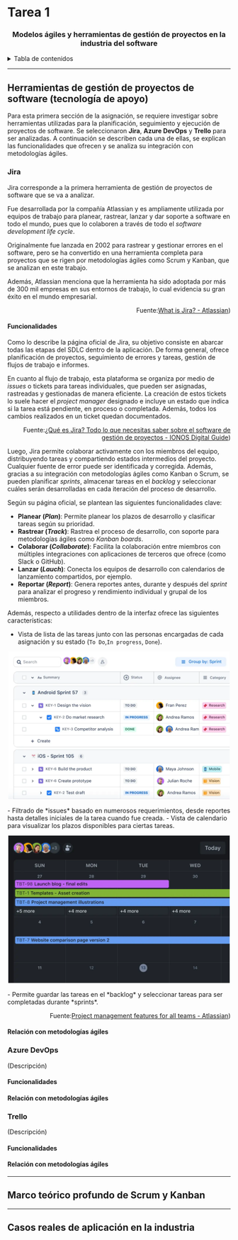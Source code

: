 # Tarea 1 <!-- omit from toc -->

<div align="center">
    <h3>
        <b>Modelos ágiles y herramientas de gestión de proyectos en la industria del software</b>
    </h3>
</div>

<details> 
  <summary>Tabla de contenidos</summary>

- [Herramientas de gestión de proyectos de software (tecnología de apoyo)](#herramientas-de-gestión-de-proyectos-de-software-tecnología-de-apoyo)
  - [Jira](#jira)
    - [Funcionalidades](#funcionalidades)
    - [Relación con metodologías ágiles](#relación-con-metodologías-ágiles)
  - [Azure DevOps](#azure-devops)
    - [Funcionalidades](#funcionalidades-1)
    - [Relación con metodologías ágiles](#relación-con-metodologías-ágiles-1)
  - [Trello](#trello)
    - [Funcionalidades](#funcionalidades-2)
    - [Relación con metodologías ágiles](#relación-con-metodologías-ágiles-2)
- [Marco teórico profundo de Scrum y Kanban](#marco-teórico-profundo-de-scrum-y-kanban)
- [Casos reales de aplicación en la industria](#casos-reales-de-aplicación-en-la-industria)

</details> 

---

## Herramientas de gestión de proyectos de software (tecnología de apoyo)

Para esta primera sección de la asignación, se requiere investigar sobre herramientas utilizadas para la planificación, seguimiento y ejecución de proyectos de software. Se seleccionaron **Jira**, **Azure DevOps** y **Trello** para ser analizadas. A continuación se describen cada una de ellas, se explican las funcionalidades que ofrecen y se analiza su integración con metodologías ágiles.

### Jira

Jira corresponde a la primera herramienta de gestión de proyectos de software que se va a analizar.

Fue desarrollada por la compañía Atlassian y es ampliamente utilizada por equipos de trabajo para planear, rastrear, lanzar y dar soporte a software en todo el mundo, pues que lo colaboren a través de todo el *software development life cycle*.

Originalmente fue lanzada en 2002 para rastrear y gestionar errores en el software, pero se ha convertido en una herramienta completa para proyectos que se rigen por metodologías ágiles como Scrum y Kanban, que se analizan en este trabajo.

Además, Atlassian menciona que la herramienta ha sido adoptada por más de 300 mil empresas en sus entornos de trabajo, lo cual evidencia su gran éxito en el mundo empresarial.

<p align="right">Fuente:<a href="https://www.atlassian.com/software/jira/guides/getting-started/introduction#what-is-jira-software">What is Jira? - Atlassian</a>)</p>

#### Funcionalidades

Como lo describe la página oficial de Jira, su objetivo consiste en abarcar todas las etapas del SDLC dentro de la aplicación. De forma general, ofrece planificación de proyectos, seguimiento de errores y tareas, gestión de flujos de trabajo e informes.

En cuanto al flujo de trabajo, esta plataforma se organiza por medio de *issues* o tickets para tareas individuales, que pueden ser asignadas, rastreadas y gestionadas de manera eficiente.
La creación de estos tickets lo suele hacer el *project manager* designado e incluye un estado que indica si la tarea está pendiente, en proceso o completada.
Además, todos los cambios realizados en un ticket quedan documentados.

<p align="right">Fuente:<a href="https://www.ionos.com/es-us/digitalguide/paginas-web/desarrollo-web/que-es-jira/">¿Qué es Jira? Todo lo que necesitas saber sobre el software de gestión de proyectos - IONOS Digital Guide</a>)</p>

Luego, Jira permite colaborar activamente con los miembros del equipo, distribuyendo tareas y compartiendo estados intermedios del proyecto.
Cualquier fuente de error puede ser identificada y corregida. 
Además, gracias a su integración con metodologías ágiles como Kanban o Scrum, se pueden planificar *sprints*, almacenar tareas en el *backlog* y seleccionar cuáles serán desarrolladas en cada iteración del proceso de desarrollo.

Según su página oficial, se plantean las siguientes funcionalidades clave:

- **Planear (*Plan*)**: Permite planear los plazos de desarrollo y clasificar tareas según su prioridad.
- **Rastrear (*Track*)**: Rastrea el proceso de desarrollo, con soporte para metodologías ágiles como *Kanban boards*.
- **Colaborar (*Collaborate*)**: Facilita la colaboración entre miembros con múltiples integraciones con aplicaciones de terceros que ofrece (como Slack o GitHub).
- **Lanzar (*Lauch*)**: Conecta los equipos de desarrollo con calendarios de lanzamiento compartidos, por ejemplo.
- **Reportar (*Report*)**: Genera reportes antes, durante y después del *sprint* para analizar el progreso y rendimiento individual y grupal de los miembros.

Además, respecto a utilidades dentro de la interfaz ofrece las siguientes características:

- Vista de lista de las tareas junto con las personas encargadas de cada asignación y su estado (`To Do`,`In progress`, `Done`).
<p align="center">
  <img width="500" src="./images/jira/tareas.png">
</p>
- Filtrado de *issues* basado en numerosos requerimientos, desde reportes hasta detalles iniciales de la tarea cuando fue creada.
- Vista de calendario para visualizar los plazos disponibles para ciertas tareas.
<p align="center">
  <img width="500" src="./images/jira/calendar.png">
</p>
- Permite guardar las tareas en el *backlog* y seleccionar tareas para ser completadas durante *sprints*.

<p align="right">Fuente:<a href="https://www.atlassian.com/software/jira/features">Project management features for all teams - Atlassian</a>)</p>

#### Relación con metodologías ágiles


### Azure DevOps

(Descripción)

#### Funcionalidades


#### Relación con metodologías ágiles


### Trello

(Descripción)

#### Funcionalidades


#### Relación con metodologías ágiles


---

## Marco teórico profundo de Scrum y Kanban



---

## Casos reales de aplicación en la industria


